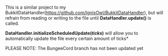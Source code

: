 This is a similar project to my BukkitDataHandler(https://github.com/IgnisOwl/BukkitDataHandler), but will refrain from reading or writing to the file until **DataHandler.update()** is called.

**DataHandler.initializeScheduledUpdate(*ticks*)** will allow you to automatically update the file every certain amount of ticks* 


PLEASE NOTE: The BungeeCord branch has not been updated yet
